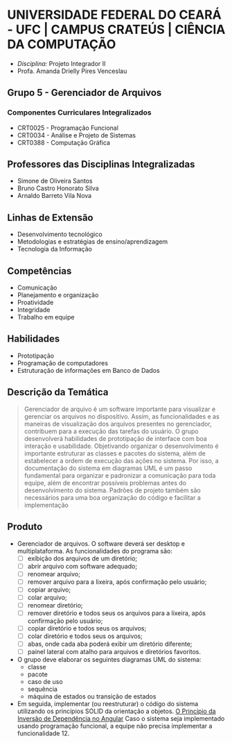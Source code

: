 # UNIVERSIDADE FEDERAL DO CEARÁ - UFC | CAMPUS CRATEÚS | CIÊNCIA DA COMPUTAÇÃO

- *Disciplina:* Projeto Integrador II
- Profa. Amanda Drielly Pires Venceslau

## Grupo 5 - Gerenciador de Arquivos

### Componentes Curriculares Integralizados
- CRT0025 - Programação Funcional
- CRT0034 - Análise e Projeto de Sistemas
- CRT0388 - Computação Gráfica

## Professores das Disciplinas Integralizadas
- Simone de Oliveira Santos
- Bruno Castro Honorato Silva
- Arnaldo Barreto Vila Nova

## Linhas de Extensão
- Desenvolvimento tecnológico
- Metodologias e estratégias de ensino/aprendizagem
- Tecnologia da Informação

## Competências
- Comunicação
- Planejamento e organização
- Proatividade
- Integridade
- Trabalho em equipe

## Habilidades
- Prototipação
- Programação de computadores
- Estruturação de informações em Banco de Dados

## Descrição da Temática
> Gerenciador de arquivo é um software importante para visualizar e gerenciar os arquivos no dispositivo. Assim, as funcionalidades e as maneiras de visualização dos arquivos presentes no gerenciador,
contribuem para a execução das tarefas do usuário.
O grupo desenvolverá habilidades de prototipação de interface com boa interação e usabilidade.
Objetivando organizar o desenvolvimento é importante estruturar as classes e pacotes do sistema,
além de estabelecer a ordem de execução das ações no sistema. Por isso, a documentação do sistema
em diagramas UML é um passo fundamental para organizar e padronizar a comunicação para toda
equipe, além de encontrar possíveis problemas antes do desenvolvimento do sistema. Padrões de
projeto também são necessários para uma boa organização do código e facilitar a implementação

## Produto
- Gerenciador de arquivos. O software deverá ser desktop e multiplataforma. As funcionalidades do programa são:
  - [ ] exibição dos arquivos de um diretório;
  - [ ] abrir arquivo com software adequado;
  - [ ] renomear arquivo;
  - [ ] remover arquivo para a lixeira, após confirmação pelo usuário;
  - [ ] copiar arquivo;
  - [ ] colar arquivo;
  - [ ] renomear diretório;
  - [ ] remover diretório e todos seus os arquivos para a lixeira, após confirmação pelo usuário;
  - [ ] copiar diretório e todos seus os arquivos;
  - [ ] colar diretório e todos seus os arquivos;
  - [ ] abas, onde cada aba poderá exibir um diretório diferente;
  - [ ] painel lateral com atalho para arquivos e diretórios favoritos.
- O grupo deve elaborar os seguintes diagramas UML do sistema:
  - classe
  - pacote
  - caso de uso
  - sequência
  - máquina de estados ou transição de estados
- Em seguida, implementar (ou reestruturar) o código do sistema utilizando os princípios SOLID da orientação a objetos. [O Princípio da Inversão de Dependência no Angular](https://andrewrosario.medium.com/o-princ%C3%ADpio-da-invers%C3%A3o-de-depend%C3%AAncia-no-angular-4f876c8b146b) Caso o sistema seja implementado usando programação funcional, a equipe não precisa implementar
a funcionalidade 12.


